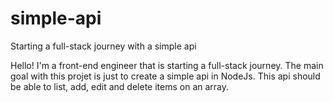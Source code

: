 # simple-api
Starting a full-stack journey with a simple api

Hello! I'm a front-end engineer that is starting a full-stack journey. The main goal with this projet is just to create a simple api in NodeJs.
This api should be able to list, add, edit and delete items on an array.
